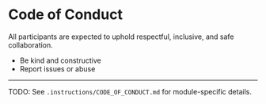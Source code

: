 # Code of Conduct

All participants are expected to uphold respectful, inclusive, and safe collaboration.

- Be kind and constructive
- Report issues or abuse

---

TODO: See `.instructions/CODE_OF_CONDUCT.md` for module-specific details.
